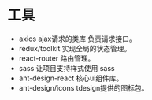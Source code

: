 # 工具

- axios
  ajax请求的类库 负责请求接口。
- redux/toolkit
  实现全局的状态管理。
- react-router
  路由管理。
- sass 
  让项目支持样式使用 sass
- ant-design-react
  核心ui组件库。
- ant-design/icons
  tdesign提供的图标包。
